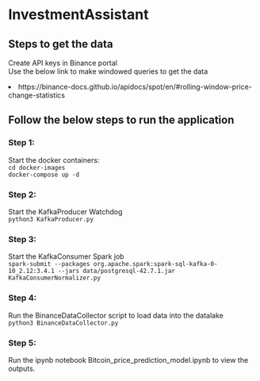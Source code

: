 # InvestmentAssistant


## Steps to get the data
Create API keys in Binance portal <br>
Use the below link to make windowed queries to get the data <br>
<li>https://binance-docs.github.io/apidocs/spot/en/#rolling-window-price-change-statistics</li>


## Follow the below steps to run the application
### Step 1: 
Start the docker containers:  <br>
`cd docker-images` <br>
`docker-compose up -d` <br>

### Step 2:
Start the KafkaProducer Watchdog <br>
`python3 KafkaProducer.py` <br>

### Step 3:
Start the KafkaConsumer Spark job <br>
`spark-submit --packages org.apache.spark:spark-sql-kafka-0-10_2.12:3.4.1 --jars data/postgresql-42.7.1.jar  KafkaConsumerNormalizer.py` <br>

### Step 4:
Run the BinanceDataCollector script to load data into the datalake <br>
`python3 BinanceDataCollector.py` <br>

### Step 5:
Run the ipynb notebook Bitcoin_price_prediction_model.ipynb to view the outputs.
